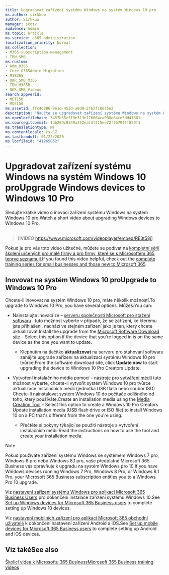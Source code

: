 ```yaml
---
title: Upgradovat zařízení systému Windows na systém Windows 10 pro
ms.author: sirkkuw
author: Sirkkuw
manager: scotv
audience: Admin
ms.topic: article
ms.service: o365-administration
localization_priority: Normal
ms.collection:
- M365-subscription-management
- TRN_SMB
ms.custom:
- Adm_O365
- Core_O365Admin_Migration
- MSB365
- OKR_SMB_M365
- TRN_M365B
- OKR_SMB_Videos
search.appverid:
- MET150
- MOE150
ms.assetid: ffc4d886-9e1d-453d-a0d0-2f62f18635e2
description: 'Naučte se upgradovat zařízení systému Windows na systém Windows 10 pro. '
ms.openlocfilehash: 3457b35c5f9e313e176664ca088e64ce5dd4f881
ms.sourcegitcommit: 1db269c0349a252eaf3f315ee72ff679fff829f1
ms.translationtype: MT
ms.contentlocale: cs-CZ
ms.lasthandoff: 01/22/2020
ms.locfileid: "41265852"
---
```

# <a name="upgrade-windows-devices-to-windows-10-pro"></a><span data-ttu-id="f04f2-103">Upgradovat zařízení systému Windows na systém Windows 10 pro</span><span class="sxs-lookup"><span data-stu-id="f04f2-103">Upgrade Windows devices to Windows 10 Pro</span></span>

<span data-ttu-id="f04f2-104">Sledujte krátké video o inovaci zařízení systému Windows na systém Windows 10 pro.</span><span class="sxs-lookup"><span data-stu-id="f04f2-104">Watch a short video about upgrading Windows devices to Windows 10 Pro.</span></span><br><br>

> [!VIDEO https://www.microsoft.com/videoplayer/embed/RE3t58j] 

<span data-ttu-id="f04f2-105">Pokud je pro vás toto video užitečné, můžete se podívat na [kompletní sérii školení určených pro malé firmy a pro firmy, které se s Microsoftem 365 teprve seznamují](https://support.office.com/article/6ab4bbcd-79cf-4000-a0bd-d42ce4d12816).</span><span class="sxs-lookup"><span data-stu-id="f04f2-105">If you found this video helpful, check out the [complete training series for small businesses and those new to Microsoft 365](https://support.office.com/article/6ab4bbcd-79cf-4000-a0bd-d42ce4d12816).</span></span>

## <a name="upgrade-to-windows-10-pro"></a><span data-ttu-id="f04f2-106">Inovovat na systém Windows 10 pro</span><span class="sxs-lookup"><span data-stu-id="f04f2-106">Upgrade to Windows 10 Pro</span></span>
  
<span data-ttu-id="f04f2-107">Chcete-li inovovat na systém Windows 10 pro, máte několik možností.</span><span class="sxs-lookup"><span data-stu-id="f04f2-107">To upgrade to Windows 10 Pro, you have several options.</span></span> <span data-ttu-id="f04f2-108">Můžeš:</span><span class="sxs-lookup"><span data-stu-id="f04f2-108">You can:</span></span>
    
- <span data-ttu-id="f04f2-109">Nainstalujte inovaci ze &ndash; [serveru společnosti Microsoft pro stažení softwaru](https://go.microsoft.com/fwlink/?LinkID=836951 ) . tuto možnost vyberte v případě, že se zařízení, ke kterému jste přihlášeni, nachází ve stejném zařízení jako je ten, který chcete aktualizovat.</span><span class="sxs-lookup"><span data-stu-id="f04f2-109">Install the upgrade from the [Microsoft Software Download site](https://go.microsoft.com/fwlink/?LinkID=836951 ) &ndash; Select this option if the device that you're logged in is on the same device as the one you want to update.</span></span> 

    - <span data-ttu-id="f04f2-110">Klepnutím na tlačítko **aktualizovat** na serveru pro stahování softwaru zahájíte upgrade zařízení na aktualizaci systému Windows 10 pro tvůrce.</span><span class="sxs-lookup"><span data-stu-id="f04f2-110">From the software download site, click **Update now** to start upgrading the device to Windows 10 Pro Creators Update.</span></span> 
    
- <span data-ttu-id="f04f2-111">Vytvoření instalačního média pomocí &ndash; nástroje pro [vytváření médií](https://go.microsoft.com/fwlink/?LinkID=836960) tuto možnost vyberte, chcete-li vytvořit systém Windows 10 pro tvůrce aktualizace instalačních médií (jednotka USB flash nebo soubor ISO) Chcete-li nainstalovat systém Windows 10 do počítače odlišného od toho, který používáte.</span><span class="sxs-lookup"><span data-stu-id="f04f2-111">Create an installation media using the [Media Creation Tool](https://go.microsoft.com/fwlink/?LinkID=836960) &ndash; Select this option to create a Windows 10 Pro Creators Update installation media (USB flash drive or ISO file) to install Windows 10 on a PC that's different from the one you're using.</span></span>

    - <span data-ttu-id="f04f2-112">Přečtěte si pokyny týkající se použití nástroje a vytvoření instalačních médií.</span><span class="sxs-lookup"><span data-stu-id="f04f2-112">Read the instructions on how to use the tool and create your installation media.</span></span> 

> [!NOTE]
> <span data-ttu-id="f04f2-113">Pokud používáte zařízení systému Windows se systémem Windows 7 pro, Windows 8 pro nebo Windows 8,1 pro, vaše předplatné Microsoft 365 Business vás opravňuje k upgradu na systém Windows pro 10.</span><span class="sxs-lookup"><span data-stu-id="f04f2-113">If you have Windows devices running Windows 7 Pro, Windows 8 Pro, or Windows 8.1 Pro, your Microsoft 365 Business subscription entitles you to a Windows Pro 10 upgrade.</span></span>
    
<span data-ttu-id="f04f2-114">Viz [nastavení zařízení systému Windows pro aplikaci Microsoft 365 Business Users](set-up-windows-devices.md) pro dokončení instalace zařízení systému Windows 10.</span><span class="sxs-lookup"><span data-stu-id="f04f2-114">See [Set up Windows devices for Microsoft 365 Business users](set-up-windows-devices.md) to complete setting up Windows 10 devices.</span></span> 
  
<span data-ttu-id="f04f2-115">Viz [nastavení mobilních zařízení pro aplikaci Microsoft 365 obchodní uživatelé](set-up-mobile-devices.md) k dokončení nastavení zařízení Android a iOS.</span><span class="sxs-lookup"><span data-stu-id="f04f2-115">See [Set up mobile devices for Microsoft 365 Business users](set-up-mobile-devices.md) to complete setting up Android and iOS devices.</span></span> 
  
## <a name="see-also"></a><span data-ttu-id="f04f2-116">Viz také</span><span class="sxs-lookup"><span data-stu-id="f04f2-116">See also</span></span>

[<span data-ttu-id="f04f2-117">Školicí videa k Microsoftu 365 Business</span><span class="sxs-lookup"><span data-stu-id="f04f2-117">Microsoft 365 Business training videos</span></span>](https://support.office.com/article/6ab4bbcd-79cf-4000-a0bd-d42ce4d12816)
